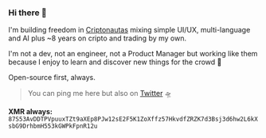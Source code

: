 ### Hi there 👋

I'm building freedom in [Criptonautas](https://criptonautas.co) mixing simple UI/UX, multi-language and AI plus ~8 years on cripto and trading by my own.

I'm not a dev, not an engineer, not a Product Manager but working like them because I enjoy to learn and discover new things for the crowd 🤟

Open-source first, always.

> You can ping me here but also on [Twitter](https://twitter.com/soycriptonauta) 🛸

**XMR always:** ``87S53AvDDTPVpuuxTZt9aXEp8PJw12sE2F5K1ZoXffz57HkvdfZRZK7d3Bsj3d6hw2L6kXsbG9DrhbmH553kGWPkFpnR12u``

